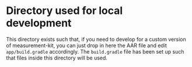 # Directory used for local development

This directory exists such that, if you need to develop for a custom
version of measurement-kit, you can just drop in here the AAR file and
edit `app/build.gradle` accordingly. The `build.gradle` file has been
set up such that files inside this directory will be used.
